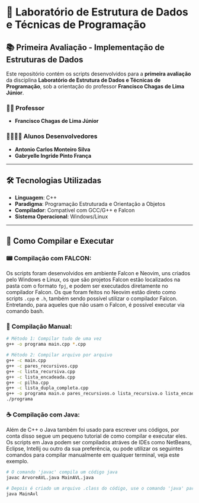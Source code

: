 # 🏫 Laboratório de Estrutura de Dados e Técnicas de Programação

## 📚 Primeira Avaliação - Implementação de Estruturas de Dados

Este repositório contém os scripts desenvolvidos para a **primeira avaliação** da disciplina **Laboratório de Estrutura de Dados e Técnicas de Programação**, sob a orientação do professor **Francisco Chagas de Lima Júnior**.

### 👨‍🏫 Professor
- **Francisco Chagas de Lima Júnior**

### 👨‍🎓👩‍🎓 Alunos Desenvolvedores
- **Antonio Carlos Monteiro Silva**
- **Gabryelle Ingride Pinto França**

---

## 🛠️ Tecnologias Utilizadas

- **Linguagem**: C++
- **Paradigma**: Programação Estruturada e Orientação a Objetos
- **Compilador**: Compatível com GCC/G++ e Falcon
- **Sistema Operacional**: Windows/Linux

---

## 🚀 Como Compilar e Executar

### 📟 **Compilação com FALCON:**
Os scripts foram desenvolvidos em ambiente Falcon e Neovim, uns criados pelo Windows e Linux, os que são projetos Falcon estão localizados na pasta com o formato `fpj`, e podem ser executados diretamente no compilador Falcon. Os que foram feitos no Neovim estão direto como scripts `.cpp` e `.h`, também sendo possível utilizar o compilador Falcon. Entretando, para aqueles que não usam o Falcon, é possível executar via comando bash.

### 🐚 **Compilação Manual:**
```bash
# Método 1: Compilar tudo de uma vez
g++ -o programa main.cpp *.cpp

# Método 2: Compilar arquivo por arquivo
g++ -c main.cpp
g++ -c pares_recursivos.cpp  
g++ -c lista_recursiva.cpp
g++ -c lista_encadeada.cpp
g++ -c pilha.cpp
g++ -c lista_dupla_completa.cpp
g++ -o programa main.o pares_recursivos.o lista_recursiva.o lista_encadeada.o pilha.o lista_dupla_completa.o
./programa
```

### ☕ **Compilação com Java:**
Além de C++ o Java também foi usado para escrever uns códigos, por conta disso segue um pequeno tutorial de como compilar e executar eles. Os scripts em Java podem ser compilados atráves de IDEs como NetBeans, Eclipse, Intellij ou outro da sua preferência, ou pode utilizar os seguintes comandos para compilar manualmente em qualquer terminal, veja este exemplo.
```bash
# O comando 'javac' compila um código java
javac ArvoreAVL.java MainAVL.java

# Depois é criado um arquivo .class do código, use o comando 'java' para executar
java MainAvl